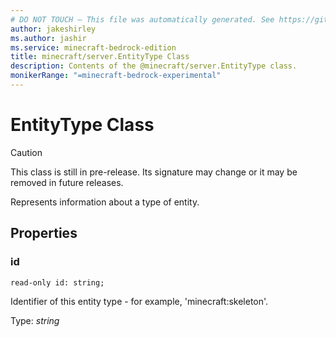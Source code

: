 ```yaml
---
# DO NOT TOUCH — This file was automatically generated. See https://github.com/mojang/minecraftapidocsgenerator to modify descriptions, examples, etc.
author: jakeshirley
ms.author: jashir
ms.service: minecraft-bedrock-edition
title: minecraft/server.EntityType Class
description: Contents of the @minecraft/server.EntityType class.
monikerRange: "=minecraft-bedrock-experimental"
---
```

# EntityType Class

> [!CAUTION]
> This class is still in pre-release.  Its signature may change or it may be removed in future releases.

Represents information about a type of entity.

## Properties

### **id**
`read-only id: string;`

Identifier of this entity type - for example, 'minecraft:skeleton'.

Type: *string*
